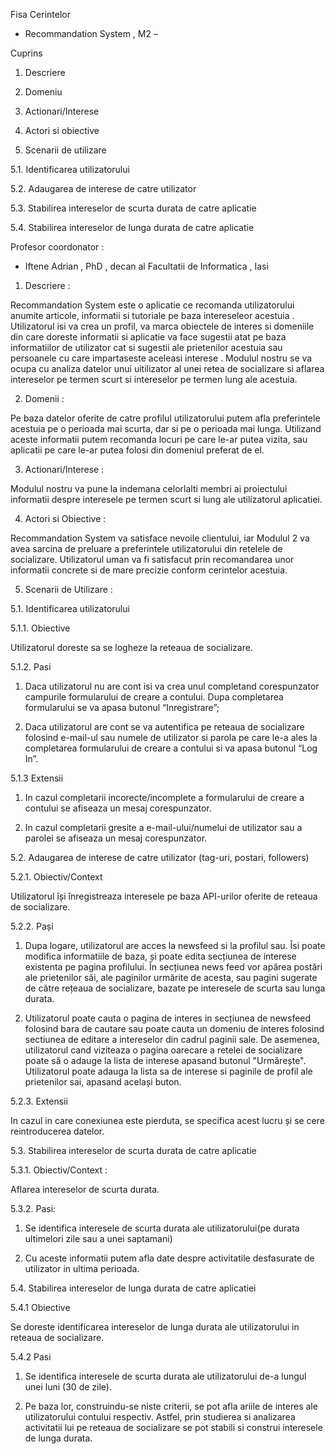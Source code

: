 Fisa Cerintelor
- Recommandation System , M2 –

Cuprins

1. Descriere

2. Domeniu 

3. Actionari/Interese 

4. Actori si obiective

5. Scenarii de utilizare

  5.1. Identificarea utilizatorului

  5.2. Adaugarea de interese de catre utilizator

  5.3. Stabilirea intereselor de scurta durata de catre aplicatie

  5.4. Stabilirea intereselor de lunga durata de catre aplicatie

Profesor coordonator :
- Iftene Adrian , PhD , decan al Facultatii de Informatica ,  Iasi


1. Descriere : 

Recommandation System este o aplicatie ce recomanda utilizatorului anumite articole, 
informatii si tutoriale pe baza intereseleor acestuia . 
Utilizatorul isi va crea un profil, va marca obiectele de interes si domeniile din care doreste informatii 
si aplicatie va face sugestii atat pe baza informatiilor de utilizator cat si sugestii 
ale prietenilor acestuia sau persoanele cu care impartaseste aceleasi interese .
Modulul nostru se va ocupa cu analiza datelor unui uitilizator
al unei retea de socializare si aflarea intereselor pe termen scurt si intereselor pe termen lung ale acestuia.

2. Domenii :
	
Pe baza datelor oferite de catre profilul utilizatorului putem afla preferintele acestuia pe o perioada mai scurta, 
dar si pe o perioada mai lunga. Utilizand aceste informatii putem recomanda locuri pe care le-ar putea vizita,
sau aplicatii pe care le-ar putea folosi din domeniul preferat de el.

3. Actionari/Interese :   

Modulul nostru va pune la indemana celorlalti membri ai proiectului informatii despre 
interesele pe termen scurt si lung ale utilizatorul aplicatiei.

4. Actori si Obiective :

Recommandation System va satisface nevoile clientului, iar Modulul 2 va avea sarcina de preluare a 
preferintele utilizatorului din retelele de socializare. Utilizatorul uman va fi satisfacut prin 
recomandarea unor informatii concrete si de mare precizie conform cerintelor acestuia. 

5. Scenarii de Utilizare : 

5.1. Identificarea utilizatorului

5.1.1. Obiective

Utilizatorul doreste sa se logheze la reteaua de socializare.

5.1.2. Pasi

1. Daca utilizatorul nu are cont isi va crea unul completand corespunzator campurile formularului de creare a contului. Dupa completarea formularului se va apasa butonul “Inregistrare”;

2. Daca utilizatorul are cont se va autentifica pe reteaua de socializare folosind e-mail-ul sau numele de utilizator si parola pe care le-a ales la completarea formularului de creare a contului si va apasa butonul “Log In”.

5.1.3 Extensii

1. In cazul completarii incorecte/incomplete a formularului de creare a contului se afiseaza un mesaj corespunzator.

2. In cazul completarii gresite a e-mail-ului/numelui de utilizator sau a parolei se afiseaza un mesaj corespunzator.

5.2. Adaugarea de interese de catre utilizator (tag-uri, postari, followers)

5.2.1. Obiectiv/Context

Utilizatorul își înregistreaza interesele pe baza API-urilor oferite de reteaua de socializare.

5.2.2. Pași

1. Dupa logare, utilizatorul are acces la newsfeed si la profilul sau. Îsi poate modifica informatiile de baza, 
și poate edita secțiunea de interese existenta pe pagina profilului. În secțiunea news feed vor apărea postări 
ale prietenilor săi, ale paginilor urmărite de acesta, sau pagini sugerate de către rețeaua de socializare, bazate pe interesele de scurta sau lunga durata.

2. Utilizatorul poate cauta o pagina de interes in secțiunea de newsfeed folosind bara de cautare sau poate cauta 
un domeniu de interes folosind sectiunea de editare a intereselor din cadrul paginii sale. De asemenea, utilizatorul 
cand viziteaza o pagina oarecare a retelei de socializare poate să o adauge la lista de interese apasand butonul "Urmărește".
Utilizatorul poate adauga la lista sa de interese si paginile de profil ale prietenilor sai, apasand același buton. 

5.2.3. Extensii

In cazul in care conexiunea este pierduta, se specifica acest lucru și se cere reintroducerea datelor.

5.3. Stabilirea intereselor de scurta durata de catre aplicatie

5.3.1. Obiectiv/Context : 

Aflarea intereselor de scurta durata.

5.3.2. Pasi:	

1. Se identifica interesele de scurta durata ale utilizatorului(pe durata ultimelori zile sau a unei saptamani)

2. Cu aceste informatii putem afla date despre activitatile desfasurate de utilizator in ultima perioada.
	
5.4. Stabilirea intereselor de lunga durata de catre aplicatiei

5.4.1 Obiective 

Se doreste identificarea intereselor de lunga durata ale utilizatorului in reteaua de socializare.

5.4.2 Pasi 

1. Se identifica interesele de scurta durata ale utilizatorului de-a lungul unei luni (30 de zile).

2. Pe baza lor, construindu-se niste criterii, se pot afla ariile de interes ale utilizatorului contului respectiv. Astfel, prin studierea si analizarea activitatii lui pe reteaua de socializare se pot stabili si construi interesele de lunga durata.

	




